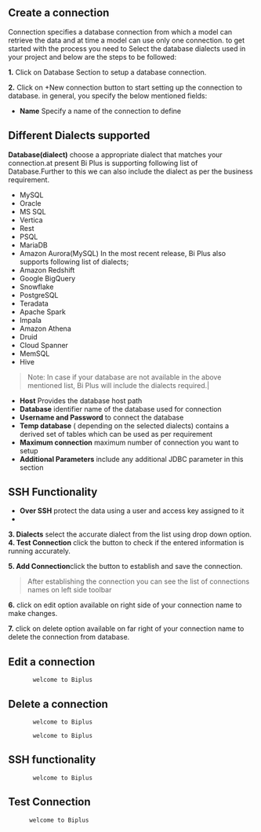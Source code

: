 ## Create  a connection 

 Connection specifies a database connection from which a model can retrieve the data and at time a model can use only one connection. to get started with the process you need to Select the database dialects used in your project and below are the steps to be followed:
 
**1.** Click on Database Section to setup a database connection.

**2.** Click on +New connection button to start setting up the connection to database. in general, you specify the below mentioned fields:
- **Name** Specify a name of the connection to define

## Different Dialects supported

 **Database(dialect)** choose a appropriate dialect that matches your connection.at present Bi Plus is supporting following list of Database.Further to this we can also include the dialect as per the business requirement.
  - MySQL
  - Oracle
  - MS SQL
   - Vertica
  - Rest
  - PSQL
  - MariaDB
  - Amazon Aurora(MySQL)
In the most recent release, Bi Plus also supports following list of dialects;
  - Amazon Redshift
  - Google BigQuery
  - Snowflake
  - PostgreSQL
  - Teradata
  - Apache Spark
  - Impala
  - Amazon Athena
  - Druid
  - Cloud Spanner
  - MemSQL
  - Hive
>Note: In case if your database are not available in the above mentioned list, Bi Plus will include the dialects required.|

- **Host** Provides the database host path
- **Database** identifier name of the database used for connection
- **Username and Password** to connect the database
- **Temp database** ( depending on the selected dialects) contains a derived set of tables which can be used as per requirement
- **Maximum connection** maximum number of connection you want to setup
- **Additional Parameters** include any additional JDBC parameter in this section

## SSH Functionality

- **Over SSH** protect the data using a user and access key assigned to it
- 
**3. Dialects** select the accurate dialect from the list using drop down option.
**4. Test Connection** click the button to check if the entered information is running accurately.

**5. Add Connection**click the button to establish and save the connection.

>After establishing the connection you can see the list of connections names on left side toolbar

**6.** click on edit option available on right side of your connection name to make changes.

**7.** click on delete option available on far right of your connection name to delete the connection from database.

## Edit a connection

           welcome to Biplus

## Delete a connection

           welcome to Biplus

           welcome to Biplus

## SSH functionality

           welcome to Biplus

## Test Connection

          welcome to Biplus
<!--stackedit_data:
eyJoaXN0b3J5IjpbMTE2MDA1NDMzMywyMDUzMjc1MzE0LC0xNz
UwMjg3NjUzXX0=
-->